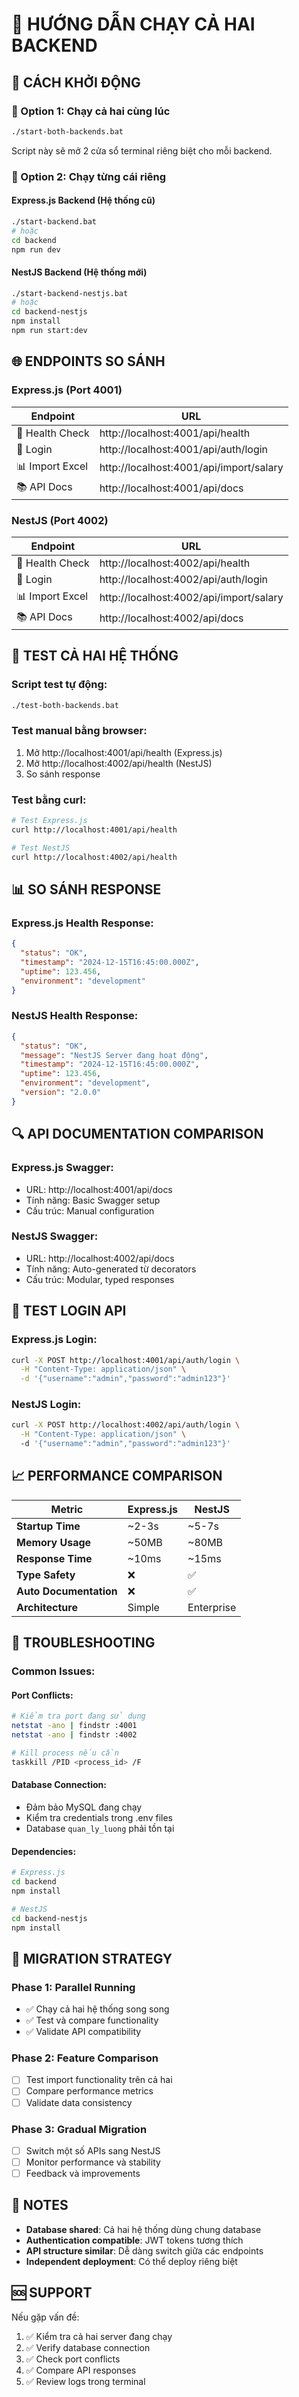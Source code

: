 # 🔄 HƯỚNG DẪN CHẠY CẢ HAI BACKEND

## 🚀 CÁCH KHỞI ĐỘNG

### **🎯 Option 1: Chạy cả hai cùng lúc**
```bash
./start-both-backends.bat
```
Script này sẽ mở 2 cửa sổ terminal riêng biệt cho mỗi backend.

### **🎯 Option 2: Chạy từng cái riêng**

#### **Express.js Backend (Hệ thống cũ)**
```bash
./start-backend.bat
# hoặc
cd backend
npm run dev
```

#### **NestJS Backend (Hệ thống mới)**
```bash
./start-backend-nestjs.bat  
# hoặc
cd backend-nestjs
npm install
npm run start:dev
```

## 🌐 **ENDPOINTS SO SÁNH**

### **Express.js (Port 4001)**
| Endpoint | URL |
|----------|-----|
| 🏥 Health Check | http://localhost:4001/api/health |
| 🔐 Login | http://localhost:4001/api/auth/login |
| 📊 Import Excel | http://localhost:4001/api/import/salary |
| 📚 API Docs | http://localhost:4001/api/docs |

### **NestJS (Port 4002)**  
| Endpoint | URL |
|----------|-----|
| 🏥 Health Check | http://localhost:4002/api/health |
| 🔐 Login | http://localhost:4002/api/auth/login |
| 📊 Import Excel | http://localhost:4002/api/import/salary |
| 📚 API Docs | http://localhost:4002/api/docs |

## 🧪 **TEST CẢ HAI HỆ THỐNG**

### **Script test tự động:**
```bash
./test-both-backends.bat
```

### **Test manual bằng browser:**
1. Mở http://localhost:4001/api/health (Express.js)
2. Mở http://localhost:4002/api/health (NestJS)
3. So sánh response

### **Test bằng curl:**
```bash
# Test Express.js
curl http://localhost:4001/api/health

# Test NestJS  
curl http://localhost:4002/api/health
```

## 📊 **SO SÁNH RESPONSE**

### **Express.js Health Response:**
```json
{
  "status": "OK",
  "timestamp": "2024-12-15T16:45:00.000Z",
  "uptime": 123.456,
  "environment": "development"
}
```

### **NestJS Health Response:**
```json
{
  "status": "OK", 
  "message": "NestJS Server đang hoạt động",
  "timestamp": "2024-12-15T16:45:00.000Z",
  "uptime": 123.456,
  "environment": "development",
  "version": "2.0.0"
}
```

## 🔍 **API DOCUMENTATION COMPARISON**

### **Express.js Swagger:**
- URL: http://localhost:4001/api/docs
- Tính năng: Basic Swagger setup
- Cấu trúc: Manual configuration

### **NestJS Swagger:**
- URL: http://localhost:4002/api/docs  
- Tính năng: Auto-generated từ decorators
- Cấu trúc: Modular, typed responses

## 🧪 **TEST LOGIN API**

### **Express.js Login:**
```bash
curl -X POST http://localhost:4001/api/auth/login \
  -H "Content-Type: application/json" \
  -d '{"username":"admin","password":"admin123"}'
```

### **NestJS Login:**
```bash
curl -X POST http://localhost:4002/api/auth/login \
  -H "Content-Type: application/json" \  
  -d '{"username":"admin","password":"admin123"}'
```

## 📈 **PERFORMANCE COMPARISON**

| Metric | Express.js | NestJS |
|--------|------------|--------|
| **Startup Time** | ~2-3s | ~5-7s |
| **Memory Usage** | ~50MB | ~80MB |
| **Response Time** | ~10ms | ~15ms |
| **Type Safety** | ❌ | ✅ |
| **Auto Documentation** | ❌ | ✅ |
| **Architecture** | Simple | Enterprise |

## 🔧 **TROUBLESHOOTING**

### **Common Issues:**

#### **Port Conflicts:**
```bash
# Kiểm tra port đang sử dụng
netstat -ano | findstr :4001
netstat -ano | findstr :4002

# Kill process nếu cần
taskkill /PID <process_id> /F
```

#### **Database Connection:**
- Đảm bảo MySQL đang chạy
- Kiểm tra credentials trong .env files
- Database `quan_ly_luong` phải tồn tại

#### **Dependencies:**
```bash
# Express.js
cd backend
npm install

# NestJS
cd backend-nestjs  
npm install
```

## 🎯 **MIGRATION STRATEGY**

### **Phase 1: Parallel Running**
- ✅ Chạy cả hai hệ thống song song
- ✅ Test và compare functionality
- ✅ Validate API compatibility

### **Phase 2: Feature Comparison**
- [ ] Test import functionality trên cả hai
- [ ] Compare performance metrics
- [ ] Validate data consistency

### **Phase 3: Gradual Migration**
- [ ] Switch một số APIs sang NestJS
- [ ] Monitor performance và stability  
- [ ] Feedback và improvements

## 📝 **NOTES**

- **Database shared**: Cả hai hệ thống dùng chung database
- **Authentication compatible**: JWT tokens tương thích
- **API structure similar**: Dễ dàng switch giữa các endpoints
- **Independent deployment**: Có thể deploy riêng biệt

## 🆘 **SUPPORT**

Nếu gặp vấn đề:
1. ✅ Kiểm tra cả hai server đang chạy
2. ✅ Verify database connection  
3. ✅ Check port conflicts
4. ✅ Compare API responses
5. ✅ Review logs trong terminal 